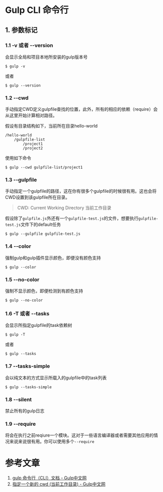 # Gulp CLI 命令行

## 1. 参数标记

### 1.1 -v 或者 --version
会显示全局和项目本地所安装的gulp版本号

    $ gulp -v

或者

    $ gulp --version

### 1.2 --cwd <dir path>
手动指定CWD定义gulpfile查找的位置，此外，所有的相应的依赖（require）会从这里开始计算相对路径。

假设有目录结构如下，当前所在目录hello-world

    /hello-world
        /gulpfile-list
            /project1
            /project2

使用如下命令

    $ gulp --cwd gulpfile-list/project1

### 1.3 --gulpfile <gulpfile path>
手动指定一个gulpfile的路径，这在你有很多个gulpfile的时候很有用。这也会将CWD设置到该gulpfile所在目录。

> CWD: Current Working Directory 当前工作目录

假设除了`gulpfile.js`外还有一个`gulpfile-test.js`的文件，想要执行`gulpfile-test.js`文件下的default任务

    $ gulp --gulpfile gulpfile-test.js

### 1.4 --color
强制gulp和gulp插件显示颜色，即便没有颜色支持

    $ gulp --color

### 1.5 --no-color
强制不显示颜色，即便检测到有颜色支持

    $ gulp --no-color

### 1.6 -T 或者 --tasks
会显示所指定gulpfile的task依赖树

    $ gulp -T

或者

    $ gulp --tasks

### 1.7 --tasks-simple
会以纯文本的方式显示所载入的gulpfile中的task列表

    $ gulp --tasks-simple

### 1.8 --silent
禁止所有的gulp日志

### 1.9 --require
将会在执行之前reqiure一个模块。这对于一些语言编译器或者需要其他应用的情况来说来说很有用。你可以使用多个`--require`

# 参考文章
1. [gulp 命令行（CLI）文档 - Gulp中文网](http://www.gulpjs.com.cn)
2. [指定一个新的 cwd (当前工作目录) - Gulp中文网](http://www.gulpjs.com.cn/docs/recipes/specifying-a-cwd/)

